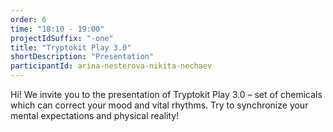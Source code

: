 ```yaml
---
order: 6
time: "18:10 - 19:00"
projectIdSuffix: "-one"
title: "Tryptokit Play 3.0"
shortDescription: "Presentation"
participantId: arina-nesterova-nikita-nechaev
---
```


Hi! We invite you to the presentation of Tryptokit Play 3.0 – set of chemicals which can correct your mood and vital rhythms. Try to synchronize your mental expectations and physical reality!

